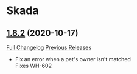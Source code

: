 # Skada

## [1.8.2](https://github.com/nebularg/Skada/tree/1.8.2) (2020-10-17)
[Full Changelog](https://github.com/nebularg/Skada/compare/1.8.1...1.8.2) [Previous Releases](https://github.com/nebularg/Skada/releases)

- Fix an error when a pet's owner isn't matched  
    Fixes WH-602  
